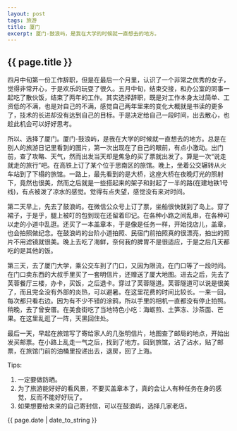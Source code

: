 ```yaml
---
layout: post
tags: 旅游
title: 厦门
excerpt: 厦门-鼓浪屿，是我在大学的时候就一直想去的地方。
---
```


## {{ page.title }}

四月中旬第一份工作辞职，但是在最后一个月里，认识了一个非常之优秀的女子，觉得非常开心，于是欢乐的玩耍了很久。五月中旬，结束交接，和办公室的同事一起吃了散伙饭，结束了两年的工作。其实选择辞职，既是对工作本身太过简单、工资低的不满，也是对自己的不满，感觉自己两年里来的变化大概就是书读的更多了，技术的长进却没有达到自己的目标。于是决定给自己一段时间，出去散心，也趁此机会可以好好思考。

所以、选择了厦门。厦门-鼓浪屿，是我在大学的时候就一直想去的地方。总是在别人的旅游日记里看到的图片，第一次出现在了自己的眼前，有点小激动。出门前，查了攻略、天气，然而出发当天却是焦急的买了票就出发了。算是一次“说走就走的旅行”吧。在高铁上订了某个位于思南区的旅馆。晚上，坐着公交辗转从火车站到了下榻的旅馆。一路上，最先看到的是大桥，这座大桥在夜晚灯光的照射下，竟然也很美，然而之后就是一些搭起来的架子和封起了一半的路(在建地铁1号线)，有点被泼了凉水的感觉。觉得有点失望，感觉没有来对时间。

第二天早上，先去了鼓浪屿。在微信公众号上订了票，坐船很快就到了岛上。穿了裙子，于是乎，腿上被叮的包到现在还留着印记。在各种小路之间乱串，在各种可以走的小道中乱逛。还买了一本盖章本，于是像是任务一样，开始找店儿，盖章，也会拍照做纪念。在鼓浪屿的台阶小道拍照、民宿门前拍照真的很漂亮，拍出的照片不用滤镜就很美。晚上去吃了海鲜，奈何我的脾胃不是很适应，于是之后几天都吃的是其他的饭。

第三天，去了厦门大学，乘公交车到了门口，又因为限流，在门口等了一段时间。在门口卖东西的大叔手里买了一套明信片，还赠送了厦大地图。进去之后，先去了芙蓉餐厅三楼，办卡，买饭，之后退卡。穿过了芙蓉隧道。芙蓉隧道可以说是很美了，而且完全没有外部的炎热，可以避暑。在这里花费的时间比较长。一来一回，每次都只看右边。因为有不少不错的涂鸦，所以手里的相机一直都没有停止拍照。稍晚，去了曾安厝。在美食街吃了当地特色小吃：海蛎煎、土笋冻、沙茶面、芒果。在这里乱逛了一阵，天黑回住处。

最后一天，早起在旅馆写了寄给家人的几张明信片，地图查了邮局的地点，开始出发买邮票。在小路上乱走一气之后，找到了地方。回到旅馆，沾了沾水，贴了邮票，在旅馆门前的油桶里投递出去，退房，回了上海。


Tips: 
1. 一定要做防晒。
2. 为了旅游能好好的看风景，不要买盖章本了，真的会让人有种任务在身的感觉，反而不能好好玩了。
3. 如果想要给未来的自己寄封信，可以在鼓浪屿，选择几家老店。


<p>{{ page.date | date_to_string }}</p>